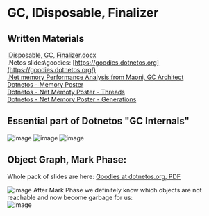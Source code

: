 # GC, IDisposable, Finalizer
## Written Materials
[IDisposable, GC, Finalizer.docx](https://github.com/Glareone/Advanced-C-topics-and-advices/files/8903957/IDisposable.GC.Finalizer.docx)  
.Netos slides\goodies: [https://goodies.dotnetos.org](https://goodies.dotnetos.org/)    
[.Net memory Performance Analysis from Maoni, GC Architect](https://github.com/Maoni0/mem-doc/blob/master/doc/.NETMemoryPerformanceAnalysis.md)  
[Dotnetos - Memory Poster](https://goodies.dotnetos.org/files/dotnetos-netmemoryposter.pdf)  
[Dotnetos - Net Memoty Poster - Threads](https://goodies.dotnetos.org/files/dotnetos-netmemoryposter_threads.pdf)  
[Dotnetos - Net Memory Poster - Generations](https://goodies.dotnetos.org/files/dotnetos-netmemoryposter_gens.pdf)  

## Essential part of Dotnetos "GC Internals"
![image](https://user-images.githubusercontent.com/4239376/173689642-493be7b6-1487-40d7-93a8-12747406b44a.png)
![image](https://user-images.githubusercontent.com/4239376/173689739-f8e4f7bb-23a7-47a1-a5b1-db43b42575f4.png)
![image](https://user-images.githubusercontent.com/4239376/173688651-55ae55df-3c19-4e53-ad3b-76a3538ec576.png)

## Object Graph, Mark Phase:

Whole pack of slides are here: [Goodies at dotnetos.org, PDF](https://goodies.dotnetos.org/files/02.%20NET%20GC%20Internals%20-%20Mark%20phase.pdf)

![image](https://user-images.githubusercontent.com/4239376/174496130-d0fd2047-8e94-4bae-a350-1dbaba7de5ee.png)
After Mark Phase we definitely know which objects are not reachable and now become garbage for us:  
![image](https://user-images.githubusercontent.com/4239376/174496593-520d5d0a-e0b1-4917-a583-764c85716103.png)


